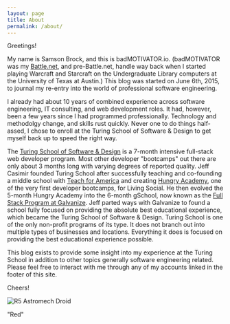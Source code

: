 ```yaml
---
layout: page
title: About
permalink: /about/
---
```


Greetings!

My name is Samson Brock, and this is badMOTIVATOR.io. (badMOTIVATOR was my [Battle.net](http://battle.net/), and pre-Battle.net, handle way back when I started playing Warcraft and Starcraft on the Undergraduate Library computers at the University of Texas at Austin.) This blog was started on June 6th, 2015, to journal my re-entry into the world of professional software engineering.

I already had about 10 years of combined experience across software engineering, IT consulting, and web development roles. It had, however, been a few years since I had programmed professionally. Technology and methodolgy change, and skills rust quickly. Never one to do things half-assed, I chose to enroll at the Turing School of Software & Design to get myself back up to speed the right way.

The [Turing School of Software & Design](http://turing.io/) is a 7-month intensive full-stack web developer program. Most other developer "bootcamps" out there are only about 3 months long with varying degrees of reported quality. Jeff Casimir founded Turing School after successfully teaching and co-founding a middle school with [Teach for America](http://www.teachforamerica.org/) and creating [Hungry Academy](http://www.hungryacademy.com/), one of the very first developer bootcamps, for Living Social. He then evolved the 5-month Hungry Academy into the 6-month gSchool, now known as the [Full Stack Program at Galvanize](http://www.galvanize.com/courses/full-stack/). Jeff parted ways with Galvanize to found a school fully focused on providing the absolute best educational experience, which became the Turing School of Software & Design. Turing School is one of the only non-profit programs of its type. It does not branch out into multiple types of businesses and locations. Everything it does is focused on providing the best educational experience possible.

This blog exists to provide some insight into my experience at the Turing School in addition to other topics generally software engineering related. Please feel free to interact with me through any of my accounts linked in the footer of this site.

Cheers!

![R5 Astromech Droid](/images/Star-Wars-R5-Astromech-Droid.png "image courtesy of WookieePedia")

"Red"
